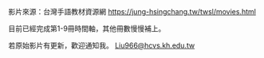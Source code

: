 影片來源：台灣手語教材資源網 https://jung-hsingchang.tw/twsl/movies.html

目前已經完成第1-9冊時間軸，其他冊數慢慢補上。

若原始影片有更新，歡迎通知我。
Liu966@hcvs.kh.edu.tw
